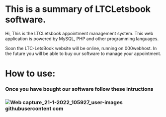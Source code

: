 # This is a summary of LTCLetsbook software.

Hi, This is the LTCLetsbook appointment management system.
This web application is powered by MySQL, PHP and other programming languages.

Soon the LTC-LetsBook website will be online, running on 000webhost.
In the future you will be able to buy our software to manage your appointment.

# How to use:

<h3> Once you have bought our software follow these intructions <h3/>

![Web capture_21-1-2022_105927_user-images githubusercontent com](https://user-images.githubusercontent.com/83841968/150559014-b4b80291-4212-4d7c-ba6c-da9c24e4a1f0.jpeg)
